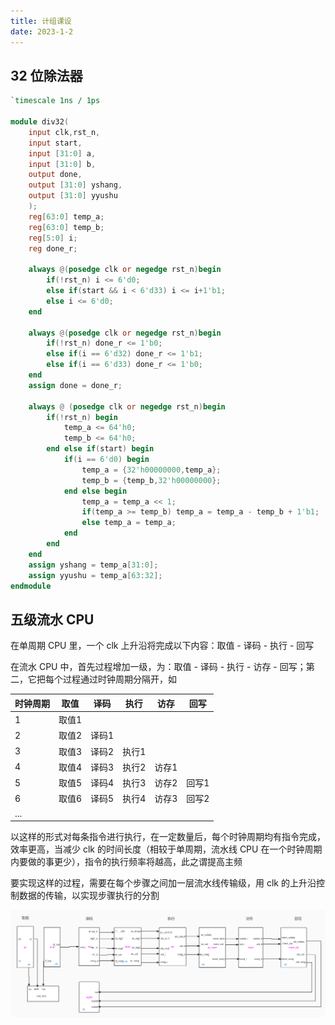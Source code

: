 ```yaml
---
title: 计组课设
date: 2023-1-2
---
```


## 32 位除法器

```verilog
`timescale 1ns / 1ps

module div32(
    input clk,rst_n,
    input start,
    input [31:0] a,
    input [31:0] b,
    output done,
    output [31:0] yshang,
    output [31:0] yyushu
    ); 
    reg[63:0] temp_a;
    reg[63:0] temp_b;
    reg[5:0] i;
    reg done_r;
    
    always @(posedge clk or negedge rst_n)begin
        if(!rst_n) i <= 6'd0;
        else if(start && i < 6'd33) i <= i+1'b1;
        else i <= 6'd0;
    end
    
    always @(posedge clk or negedge rst_n)begin
        if(!rst_n) done_r <= 1'b0;
        else if(i == 6'd32) done_r <= 1'b1;        
        else if(i == 6'd33) done_r <= 1'b0;   
    end     
    assign done = done_r;
        
    always @ (posedge clk or negedge rst_n)begin
        if(!rst_n) begin
            temp_a <= 64'h0;
            temp_b <= 64'h0;
        end else if(start) begin
            if(i == 6'd0) begin
                temp_a = {32'h00000000,temp_a};
                temp_b = {temp_b,32'h00000000}; 
            end else begin
                temp_a = temp_a << 1;
                if(temp_a >= temp_b) temp_a = temp_a - temp_b + 1'b1;
                else temp_a = temp_a;
            end
        end
    end
    assign yshang = temp_a[31:0];
    assign yyushu = temp_a[63:32];
endmodule
```

## 五级流水 CPU

在单周期 CPU 里，一个 clk 上升沿将完成以下内容：取值 - 译码 - 执行 - 回写

在流水 CPU 中，首先过程增加一级，为：取值 - 译码 - 执行 - 访存 - 回写；第二，它把每个过程通过时钟周期分隔开，如

| 时钟周期 | 取值  | 译码  | 执行  | 访存  | 回写  |
| -------- | ----- | ----- | ----- | ----- | ----- |
| 1        | 取值1 |       |       |       |       |
| 2        | 取值2 | 译码1 |       |       |       |
| 3        | 取值3 | 译码2 | 执行1 |       |       |
| 4        | 取值4 | 译码3 | 执行2 | 访存1 |       |
| 5        | 取值5 | 译码4 | 执行3 | 访存2 | 回写1 |
| 6        | 取值6 | 译码5 | 执行4 | 访存3 | 回写2 |
| ...      |       |       |       |       |       |

以这样的形式对每条指令进行执行，在一定数量后，每个时钟周期均有指令完成，效率更高，当减少 clk 的时间长度（相较于单周期，流水线 CPU 在一个时钟周期内要做的事更少），指令的执行频率将越高，此之谓提高主频

要实现这样的过程，需要在每个步骤之间加一层流水线传输级，用 clk 的上升沿控制数据的传输，以实现步骤执行的分割

<img src="./assets/pipeline_cpu.jpg">
